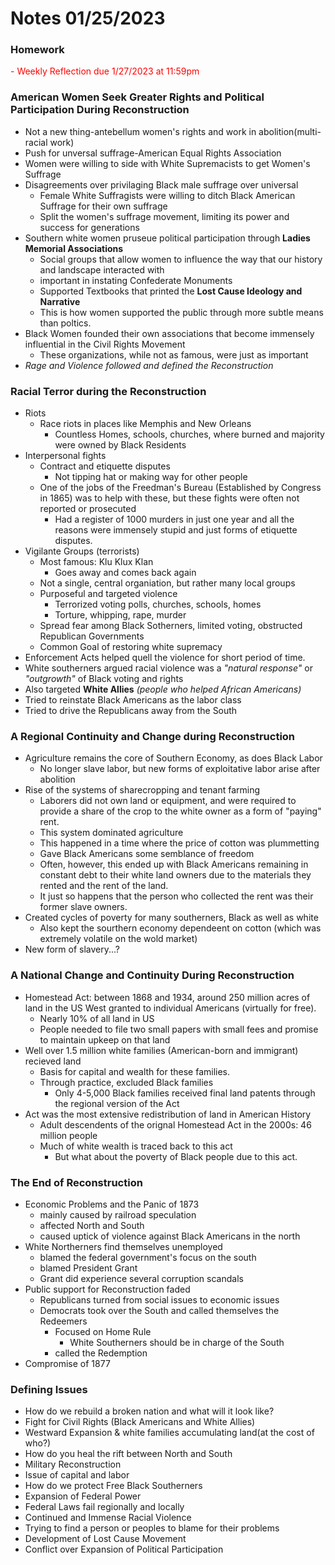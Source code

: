 <style type="text/css">
    important{
        color:red
    }

    name {
        color:blue
    }
</style>

# Notes 01/25/2023

### Homework
<important> - Weekly Reflection due 1/27/2023 at 11:59pm

### American Women Seek Greater Rights and Political Participation During Reconstruction
- Not a new thing-antebellum women's rights and work in abolition(multi-racial work)
- Push for unversal suffrage-American Equal Rights Association
- Women were willing to side with White Supremacists to get Women's Suffrage
- Disagreements over privilaging Black male suffrage over universal
  - Female White Suffragists were willing to ditch Black American Suffrage for their own suffrage
  - Split the women's suffrage movement, limiting its power and success for generations
- Southern white women pruseue political participation through **Ladies Memorial Associations**
  - Social groups that allow women to influence the way that our history and landscape interacted with
  - important in instating Confederate Monuments
  - Supported Textbooks that printed the **Lost Cause Ideology and Narrative**
  - This is how women supported the public through more subtle means than poltics.
- Black Women founded their own associations that become immensely influential in the Civil Rights Movement
  - These organizations, while not as famous, were just as important
- _Rage and Violence followed and defined the Reconstruction_

###  Racial Terror during the Reconstruction
- Riots
  - Race riots in places like Memphis and New Orleans
    - Countless Homes, schools, churches, where burned and majority were owned by Black Residents
- Interpersonal fights
  - Contract and etiquette disputes
    - Not tipping hat or making way for other people
  - One of the jobs of the Freedman's Bureau (Established by Congress in 1865) was to help with these, but these fights were often not reported or prosecuted
    - Had a register of 1000 murders in just one year and all the reasons were immensely stupid and just forms of etiquette disputes.
- Vigilante Groups (terrorists)
  - Most famous: Klu Klux Klan
    - Goes away and comes back again
  - Not a single, central organiation, but rather many local groups
  - Purposeful and targeted violence
    - Terrorized voting polls, churches, schools, homes
    - Torture, whipping, rape, murder
  - Spread fear among Black Sotherners, limited voting, obstructed Republican Governments
  - Common Goal of restoring white supremacy
- Enforcement Acts helped quell the violence for short period of time.
- White southerners argued racial violence was a *"natural response"* or *"outgrowth"* of Black voting and rights
- Also targeted **White Allies** _(people who helped African Americans)_
- Tried to reinstate Black Americans as the labor class
- Tried to drive the Republicans away from the South

### A Regional Continuity and Change during Reconstruction
- Agriculture remains the core of Southern Economy, as does Black Labor
  - No longer slave labor, but new forms of exploitative labor arise after abolition
- Rise of the systems of sharecropping and tenant farming
  - Laborers did not own land or equipment, and were required to provide a share of the crop to the white owner as a form of "paying" rent.
  - This system dominated agriculture
  - This happened in a time where the price of cotton was plummetting
  - Gave Black Americans some semblance of freedom
  - Often, however, this ended up with Black Americans remaining in constant debt to their white land owners due to the materials they rented and the rent of the land.
  - It just so happens that the person who collected the rent was their former slave owners.
- Created cycles of poverty for many southerners, Black as well as white
  - Also kept the sourthern economy dependeent on cotton (which was extremely volatile on the wold market)
- New form of slavery...?

### A National Change and Continuity During Reconstruction
- Homestead Act: between 1868 and 1934, around 250 million acres of land in the US West granted to individual Americans (virtually for free).
  - Nearly 10% of all land in US
  - People needed to file two small papers with small fees and promise to maintain upkeep on that land
- Well over 1.5 million white families (American-born and immigrant) recieved land
  - Basis for capital and wealth for these families.
  - Through practice, excluded Black families
    - Only 4-5,000 Black families received final land patents through the regional version of the Act
- Act was the most extensive redistribution of land in American History
  - Adult descendents of the orignal Homestead Act in the 2000s: 46 million people
  - Much of white wealth is traced back to this act
    - But what about the poverty of Black people due to this act.

### The End of Reconstruction
- Economic Problems and the Panic of 1873
  - mainly caused by railroad speculation
  - affected North and South
  - caused uptick of violence against Black Americans in the north
- White Northerners find themselves unemployed
  - blamed the federal government's focus on the south
  - blamed President Grant
  - Grant did experience several corruption scandals
- Public support for Reconstruction faded
  - Republicans turned from social issues to economic issues
  - Democrats took over the South and called themselves the Redeemers
    - Focused on Home Rule
      - White Southerners should be in charge of the South
    - called the Redemption
- Compromise of 1877

### Defining Issues
- How do we rebuild a broken nation and what will it look like?
- Fight for Civil Rights (Black Americans and White Allies)
- Westward Expansion & white families accumulating land(at the cost of who?)
- How do you heal the rift between North and South
- Military Reconstruction
- Issue of capital and labor
- How do we protect Free Black Southerners
- Expansion of Federal Power
- Federal Laws fail regionally and locally
- Continued and Immense Racial Violence
- Trying to find a person or peoples to blame for their problems
- Development of Lost Cause Movement
- Conflict over Expansion of Political Participation  